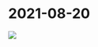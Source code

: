 # 2021-08-20

<image-container>
  <img preview="0" src="http://wangleant.com/turtle-images-thumbnail/IMG_20210820_211210.jpg"/>
</image-container>